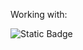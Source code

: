 Working with:

![Static Badge](https://img.shields.io/badge/jest-testing-%23C21325?style=flat&logo=jest)
